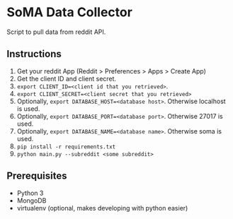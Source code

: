 SoMA Data Collector
===================

Script to pull data from reddit API.


Instructions
------------

1. Get your reddit App (Reddit > Preferences > Apps > Create App)
2. Get the client ID and client secret.
3. `export CLIENT_ID=<client id that you retrieved>`.
4. `export CLIENT_SECRET=<client secret that you retrieved>`
5. Optionally, `export DATABASE_HOST=<database host>`. Otherwise localhost is used.
6. Optionally, `export DATABASE_PORT=<database port>`. Otherwise 27017 is used.
7. Optionally, `export DATABASE_NAME=<database name>`. Otherwise soma is used.
8. `pip install -r requirements.txt`
9. `python main.py --subreddit <some subreddit>`


Prerequisites
-------------

- Python 3
- MongoDB
- virtualenv (optional, makes developing with python easier)
